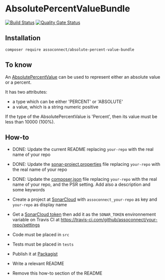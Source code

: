 # AbsolutePercentValueBundle

[![Build Status](https://travis-ci.org/assoconnect/absolute-percent-value-bundle.svg?branch=master)](https://travis-ci.org/assoconnect/absolute-percent-value-bundle)
[![Quality Gate Status](https://sonarcloud.io/api/project_badges/measure?project=assoconnect-absolute-percent-value-bundle&metric=alert_status)](https://sonarcloud.io/dashboard?id=assoconnectabsolute-percent-value-bundle)

## Installation

```
composer require assoconnect/absolute-percent-value-bundle
```

## To know
An [AbsolutePercentValue](./src/Object/Value.php) can be used to represent either an absolute value or a percent.

It has two attributes:
* a type which can be either 'PERCENT' or 'ABSOLUTE'
* a value, which is a string numeric positive

If the type of the AbsolutePercentValue is 'Percent', then its value must be less than 10000 (100%).

## How-to

* DONE: Update the current README replacing `your-repo` with the real name of your repo
* DONE: Update the [sonar-project.properties](./sonar-project.properties) file replacing `your-repo` with the real name of your repo
* DONE: Update the [composer.json](./composer.json) file replacing `your-repo` with the real name of your repo, and the PSR setting. Add also a description and some keywords

* Create a project at [SonarCloud](https://sonarcloud.io/projects/create) with `assoconnect_your-repo` as key and `your-repo` as display name
* Get a [SonarCloud token](https://sonarcloud.io/account/security/) then add it as the `SONAR_TOKEN` environnement variable on Travis CI at https://travis-ci.com/github/assoconnect/your-repo/settings
* Code must be placed in `src`
* Tests must be placed in `tests`
* Publish it at [Packagist](https://packagist.org/packages/submit)
* Write a relevant README
* Remove this how-to section of the README
